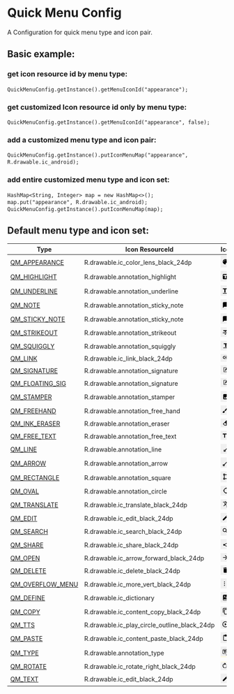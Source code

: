 # Quick Menu Config

A Configuration for quick menu type and icon pair.

## Basic example:
### get icon resource id by menu type:
```
QuickMenuConfig.getInstance().getMenuIconId("appearance");
```
### get customized Icon resource id only by menu type:
```
QuickMenuConfig.getInstance().getMenuIconId("appearance", false);
```
### add a customized menu type and icon pair:
```
QuickMenuConfig.getInstance().putIconMenuMap("appearance", R.drawable.ic_android);
```
### add entire customized menu type and icon set:
```
HashMap<String, Integer> map = new HashMap<>();
map.put("appearance", R.drawable.ic_android);
QuickMenuConfig.getInstance().putIconMenuMap(map);
```

## Default menu type and icon set:
| Type                      | Icon ResourceId                              | Icon                                             |
|---------------------------|----------------------------------------------|--------------------------------------------------|
| [QM_APPEARANCE]()    | R.drawable.ic_color_lens_black_24dp          | ![](./img/ic_color_lens_black_24dp.PNG)          |
| [QM_HIGHLIGHT]()     | R.drawable.annotation_highlight              | ![](./img/annotation_highlight.png)              |
| [QM_UNDERLINE]()     | R.drawable.annotation_underline              | ![](./img/annotation_underline.png)              |
| [QM_NOTE]()          | R.drawable.annotation_sticky_note            | ![](./img/annotation_sticky_note.PNG)            |
| [QM_STICKY_NOTE]()   | R.drawable.annotation_sticky_note            | ![](./img/annotation_sticky_note.PNG)            |
| [QM_STRIKEOUT]()     | R.drawable.annotation_strikeout              | ![](./img/annotation_strikeout.PNG)              |
| [QM_SQUIGGLY]()      | R.drawable.annotation_squiggly               | ![](./img/annotation_squiggly.PNG)               |
| [QM_LINK]()          | R.drawable.ic_link_black_24dp                | ![](./img/ic_link_black_24dp.PNG)                |
| [QM_SIGNATURE]()     | R.drawable.annotation_signature              | ![](./img/annotation_signature.PNG)              |
| [QM_FLOATING_SIG]()  | R.drawable.annotation_signature              | ![](./img/annotation_signature.PNG)              |
| [QM_STAMPER]()       | R.drawable.annotation_stamper                | ![](./img/annotation_stamper.PNG)                |
| [QM_FREEHAND]()      | R.drawable.annotation_free_hand              | ![](./img/annotation_free_hand.png)              |
| [QM_INK_ERASER]()    | R.drawable.annotation_eraser                 | ![](./img/annotation_eraser.PNG)                 |
| [QM_FREE_TEXT]()     | R.drawable.annotation_free_text              | ![](./img/annotation_free_text.PNG)              |
| [QM_LINE]()          | R.drawable.annotation_line                   | ![](./img/annotation_line.PNG)                   |
| [QM_ARROW]()         | R.drawable.annotation_arrow                  | ![](./img/annotation_arrow.PNG)                  |
| [QM_RECTANGLE]()     | R.drawable.annotation_square                 | ![](./img/annotation_square.PNG)                 |
| [QM_OVAL]()          | R.drawable.annotation_circle                 | ![](./img/annotation_circle.PNG)                 |
| [QM_TRANSLATE]()     | R.drawable.ic_translate_black_24dp           | ![](./img/ic_translate_black_24dp.PNG)           |
| [QM_EDIT]()          | R.drawable.ic_edit_black_24dp                | ![](./img/ic_edit_black_24dp.PNG)                |
| [QM_SEARCH]()        | R.drawable.ic_search_black_24dp              | ![](./img/ic_search_black_24dp.PNG)              |
| [QM_SHARE]()         | R.drawable.ic_share_black_24dp               | ![](./img/ic_share_black_24dp.PNG)               |
| [QM_OPEN]()          | R.drawable.ic_arrow_forward_black_24dp       | ![](./img/ic_arrow_forward_black_24dp.PNG)       |
| [QM_DELETE]()        | R.drawable.ic_delete_black_24dp              | ![](./img/ic_delete_black_24dp.PNG)              |
| [QM_OVERFLOW_MENU]() | R.drawable.ic_more_vert_black_24dp           | ![](./img/ic_more_vert_black_24dp.PNG)           |
| [QM_DEFINE]()        | R.drawable.ic_dictionary                     | ![](./img/ic_dictionary.PNG)                     |
| [QM_COPY]()          | R.drawable.ic_content_copy_black_24dp        | ![](./img/ic_content_copy_black_24dp.PNG)        |
| [QM_TTS]()           | R.drawable.ic_play_circle_outline_black_24dp | ![](./img/ic_play_circle_outline_black_24dp.PNG) |
| [QM_PASTE]()         | R.drawable.ic_content_paste_black_24dp       | ![](./img/ic_content_paste_black_24dp.PNG)       |
| [QM_TYPE]()          | R.drawable.annotation_type                   | ![](./img/annotation_type.PNG)                   |
| [QM_ROTATE]()   | R.drawable.ic_rotate_right_black_24dp        | ![](./img/ic_rotate_right_black_24dp.PNG)        |
| [QM_TEXT]()     | R.drawable.ic_edit_black_24dp                | ![](./img/ic_edit_black_24dp.PNG)                |
